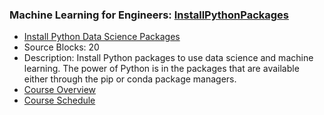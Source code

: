 ### Machine Learning for Engineers: [InstallPythonPackages](https://www.apmonitor.com/pds/index.php/Main/InstallPythonPackages)
- [Install Python Data Science Packages](https://www.apmonitor.com/pds/index.php/Main/InstallPythonPackages)
 - Source Blocks: 20
 - Description: Install Python packages to use data science and machine learning. The power of Python is in the packages that are available either through the pip or conda package managers.
- [Course Overview](https://apmonitor.com/pds)
- [Course Schedule](https://apmonitor.com/pds/index.php/Main/CourseSchedule)
